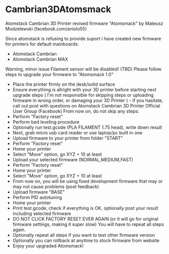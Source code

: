 # Cambrian3DAtomsmack
Atomstack Cambrian 3D Printer revised firmware "Atomsmack" by Mateusz Modzelewski (facebook.com/aniolo55)

Since atomstack is refusing to provide suport i have created new firmware for printers for default mainboards:

- Atomstack Cambrian
- Atomstack Cambrian MAX

Warning, minor issue Filament sensor will be disabled! (TBD)
Please follow steps to upgrade your firmware to "Atomsmack 1.0"

- Place the printer firmly on the desk/solid surface
- Ensure everything is allright with your 3D printer before starting next upgrade steps ( I'm not responsible for skipping steps or uploading firmware in wrong order, or damaging your 3D Printer ) - if you hasitate, call out post with questions on Atomstack Cambrian 3D Printer Official User Group (Facebook)
From now on, do not skip any steps:
- Perform "Factory reset" 
- Perform bed leveling procedure
- Optionally run test.gcode (PLA FILAMENT 1.75 head), write down result
- Next, grab micro usb card reader or use laptop/pc built in one
- Upload firmware to your printer from folder "START" 
- Perform "Factory reset"
- Home your printer
- Select "Move" option, go XYZ + 10 at least
- Upload your selected firmware (NORMAL,MEDIUM,FAST)
- Perform "Factory reset"
- Home your printer
- Select "Move" option, go XYZ + 10 at least
- From now on, you will be using fixed development firmware that may or may not cause problems (post feedback)
- Upload firmware "BASE"
- Perform PID autotuning
- Home your printer
- Print test.gcode, check if everything is OK, optionally post your result including selected firmware
- DO NOT CLICK FACTORY RESET EVER AGAIN (or it will go for original firmware settings, making it super slow) You will have to repeat all steps again.
- Optionally repeat all steps if you want to test other firmware version
- Optionally you can rollback at anytime to stock firmware from website
- Enjoy your upgraded Atomsmack!
